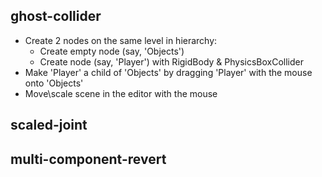 ## ghost-collider
* Create 2 nodes on the same level in hierarchy:
  * Create empty node (say, 'Objects')
  * Create node (say, 'Player') with RigidBody & PhysicsBoxCollider
* Make 'Player' a child of 'Objects' by dragging 'Player' with the mouse onto 'Objects'
* Move\scale scene in the editor with the mouse

## scaled-joint

## multi-component-revert
